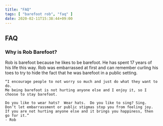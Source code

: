 ```yaml
---
title: "FAQ"
tags: [ "barefoot rob", "faq" ]
date: 2020-02-11T15:38:44+09:00
---
```


## FAQ

### Why is Rob Barefoot?

Rob is barefoot because he likes to be barefoot. He has spent 17 years of his life this way. Rob was embarrassed at first and can remember curling his toes to try to hide the fact that he was barefoot in a public setting.

    “I encourage people to not worry so much and just do what they want to do.
    Me being barefoot is not hurting anyone else and I enjoy it, so I choose to stay barefoot.

    Do you like to wear hats?  Wear hats.  Do you like to sing? Sing. 
    Don’t let embarrassment or public stigmas stop you from feeling joy.
    If you are not hurting anyone else and it brings you happiness, then go for it.”
    - Rob
